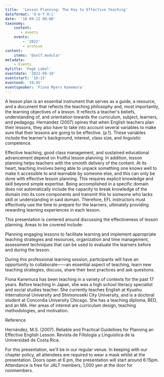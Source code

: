 ```yaml
---
title:  'Lesson Planning: The Key to Effective Teaching'
dateformat: 'd-m-Y H:i'
date:  '10-09-22 00:00'
taxonomy:
    content:
       - events
    events:
        - '2022' 
        - archive
content:
    items: '@self.modular'
metadata:
    - Events
mytitle: 'Page Label'
eventdate: '2022-09-10'
eventstart: '18:15'
eventend: '19:45'
eventspeaker: 'Fiona Myers Kanemura'
---
```




A lesson plan is an essential instrument that serves as a guide, a resource, and a document that reflects the teaching philosophy and, most importantly, the learning objectives of a lesson. It reflects a teacher's beliefs, understanding of, and orientation towards the curriculum, subject, learners, and pedagogy. Hernandez (2007) opines that when English teachers plan their lessons, they also have to take into account several variables to make sure that their lessons are going to be effective. (p.1). These variables include the learner's background, interest, class size, and linguistic competence.


Effective teaching, good class management, and sustained educational advancement depend on fruitful lesson planning. In addition, lesson planning helps teachers with the smooth delivery of the content. At its heart, teaching involves being able to unpack something one knows well to make it accessible to and learnable by someone else, and this can only be done with effective lesson planning. This requires explicit knowledge and skill beyond simple expertise. Being accomplished in a specific domain does not automatically include the capacity to break knowledge of the domain into its core components and transmit this to someone who lacks skill or understanding in said domain. Therefore, EFL instructors must effectively use the time to prepare for the learners, ultimately providing rewarding learning experiences in each lesson.


This presentation is centered around discussing the effectiveness of lesson planning. Areas to be covered include:

Planning engaging lessons to facilitate learning and implement appropriate teaching strategies and resources,
organization and time management,
assessment techniques that can be used to evaluate the learners before and during the lesson.


During this professional learning session, participants will have an opportunity to collaborate——an essential aspect of teaching, learn new teaching strategies, discuss, share their best practices and ask questions.


Fiona Kanemura has been teaching in a variety of contexts for the past 17 years. Before teaching in Japan, she was a high school literacy specialist and social studies teacher.  She currently teaches English at Kyushu International University and Shimonoseki City University, and is a doctoral student at Concordia University Chicago. She has a teaching diploma, BED, and an MA. Her areas of interest are curriculum design, teaching methodologies, and motivation.

Reference

Hernández, M.S. (2007).  Reliable and Practical Guidelines for Planning an Effective English Lesson. Revista de Fillologia y Linguistica de la Universidad de Costa Rica.

For this presentation, we'll be in our regular venue. In keeping with our chapter policy, all attendees are required to wear a mask whilst at the presentation.
Doors open at 6 pm, the presentation will start around 6:15pm.
Attendance is free for JALT members, 1,000 yen at the door for nonmembers.


